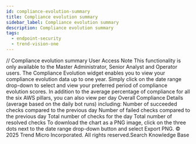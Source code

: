 ```yaml
---
id: compliance-evolution-summary
title: Compliance evolution summary
sidebar_label: Compliance evolution summary
description: Compliance evolution summary
tags:
  - endpoint-security
  - trend-vision-one
---
```


/*<![CDATA[*/ $('#title').html($('meta[name=map-description]').attr('content')); /*]]>*/ Compliance evolution summary User Access Note This functionality is only available to the Master Administrator, Senior Analyst and Operator users. The Compliance Evolution widget enables you to view your compliance evolution data up to one year. Simply click on the date range drop-down to select and view your preferred period of compliance evolution scores. In addition to the average percentage of compliance for all the six AWS pillars, you can also view per day Overall Compliance Details (average based on the daily bot runs) including: Number of succeeded checks compared to the previous day Number of failed checks compared to the previous day Total number of checks for the day Total number of resolved checks To download the chart as a PNG image, click on the three dots next to the date range drop-down button and select Export PNG. © 2025 Trend Micro Incorporated. All rights reserved.Search Knowledge Base